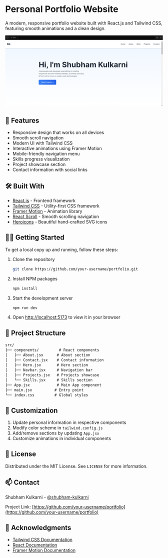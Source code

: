 # Personal Portfolio Website

A modern, responsive portfolio website built with React.js and Tailwind CSS, featuring smooth animations and a clean design.

![Portfolio Preview](https://github.com/Shubham25112002/MyPortfolio/blob/main/Media/Screenshot%202024-12-10%20125220.png)

## 🚀 Features

- Responsive design that works on all devices
- Smooth scroll navigation
- Modern UI with Tailwind CSS
- Interactive animations using Framer Motion
- Mobile-friendly navigation menu
- Skills progress visualization
- Project showcase section
- Contact information with social links

## 🛠️ Built With

- [React.js](https://reactjs.org/) - Frontend framework
- [Tailwind CSS](https://tailwindcss.com/) - Utility-first CSS framework
- [Framer Motion](https://www.framer.com/motion/) - Animation library
- [React Scroll](https://github.com/fisshy/react-scroll) - Smooth scrolling navigation
- [Heroicons](https://heroicons.com/) - Beautiful hand-crafted SVG icons

## 🏃‍♂️ Getting Started

To get a local copy up and running, follow these steps:

1. Clone the repository
   ```sh
   git clone https://github.com/your-username/portfolio.git
   ```

2. Install NPM packages
   ```sh
   npm install
   ```

3. Start the development server
   ```sh
   npm run dev
   ```

4. Open [http://localhost:5173](http://localhost:5173) to view it in your browser

## 📁 Project Structure

```
src/
├── components/         # React components
│   ├── About.jsx      # About section
│   ├── Contact.jsx    # Contact information
│   ├── Hero.jsx       # Hero section
│   ├── Navbar.jsx     # Navigation bar
│   ├── Projects.jsx   # Projects showcase
│   └── Skills.jsx     # Skills section
├── App.jsx            # Main App component
├── main.jsx          # Entry point
└── index.css         # Global styles
```

## 🎨 Customization

1. Update personal information in respective components
2. Modify color scheme in `tailwind.config.js`
3. Add/remove sections by updating `App.jsx`
4. Customize animations in individual components

## 📝 License

Distributed under the MIT License. See `LICENSE` for more information.

## 📫 Contact

Shubham Kulkarni - [@shubham-kulkarni](https://linkedin.com/in/shubham-kulkarni)

Project Link: [https://github.com/your-username/portfolio](https://github.com/your-username/portfolio)

## 🙏 Acknowledgments

- [Tailwind CSS Documentation](https://tailwindcss.com/docs)
- [React Documentation](https://reactjs.org/docs)
- [Framer Motion Documentation](https://www.framer.com/docs/)
